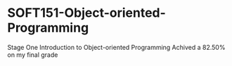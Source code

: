 # SOFT151-Object-oriented-Programming
Stage One Introduction to Object-oriented Programming
Achived a 82.50% on my final grade
